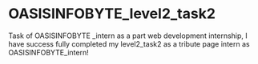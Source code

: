# OASISINFOBYTE_level2_task2
Task of OASISINFOBYTE _intern as a part web development internship, I have success fully completed my level2_task2 as a  tribute page intern as OASISINFOBYTE_intern!
